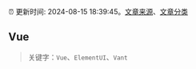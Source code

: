:alarm_clock: 更新时间: 2024-08-15 18:39:45。[文章来源](/README.md)、[文章分类](/TAGS.md)

## Vue


> 关键字：`Vue`、`ElementUI`、`Vant`



